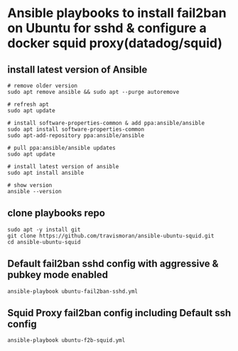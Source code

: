 # Ansible playbooks to install fail2ban on Ubuntu for sshd & configure a docker squid proxy(datadog/squid)


## install latest version of Ansible
```
# remove older version
sudo apt remove ansible && sudo apt --purge autoremove

# refresh apt
sudo apt update

# install software-properties-common & add ppa:ansible/ansible
sudo apt install software-properties-common
sudo apt-add-repository ppa:ansible/ansible

# pull ppa:ansible/ansible updates
sudo apt update

# install latest version of ansible
sudo apt install ansible

# show version
ansible --version
```

## clone playbooks repo
```
sudo apt -y install git
git clone https://github.com/travismoran/ansible-ubuntu-squid.git
cd ansible-ubuntu-squid
```


## Default fail2ban sshd config with aggressive & pubkey mode enabled

```
ansible-playbook ubuntu-fail2ban-sshd.yml
```
 
## Squid Proxy fail2ban config including Default ssh config

```
ansible-playbook ubuntu-f2b-squid.yml
```


